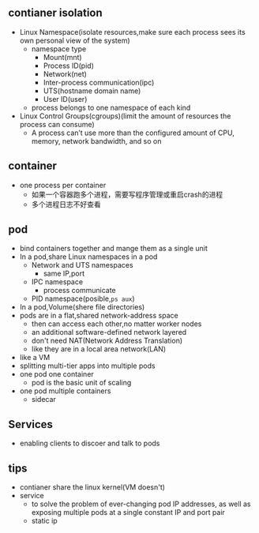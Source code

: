 ## contianer isolation
+ Linux Namespace(isolate resources,make sure each process sees its own personal view of the system)
    - namespace type
        - Mount(mnt)
        - Process ID(pid)
        - Network(net)
        - Inter-process communication(ipc)
        - UTS(hostname domain name)
        - User ID(user)
    - process belongs to one namespace of each kind    
+ Linux Control Groups(cgroups)(limit the amount of resources the process can consume)
    - A process can’t use more than the configured amount of CPU, memory, network bandwidth, and so on

## container
+ one process per container
    - 如果一个容器跑多个进程，需要写程序管理或重启crash的进程
    - 多个进程日志不好查看

## pod
+ bind containers together and mange them as a single unit
+ In a pod,share Linux namespaces in a pod
    - Network and UTS namespaces
        + same IP,port
    - IPC namespace
        + process communicate
    - PID namespace(posible,`ps aux`)
+ In a pod,Volume(shere file directories)  
+ pods are in a flat,shared network-address space
    - then can access each other,no matter worker nodes
    - an additional software-defined network layered
    - don't need NAT(Network Address Translation)
    - like they are in a local area network(LAN)
+ like a VM
+ splitting multi-tier apps into multiple pods
+ one pod one container
    - pod is the basic unit of scaling
+ one pod multiple containers
    - sidecar

## Services
+ enabling clients to discoer and talk to pods

## tips

+ contianer share the linux kernel(VM doesn't)
+ service
    - to solve the problem of ever-changing pod IP addresses, as well as exposing multiple pods at a single constant IP and port pair
    - static ip